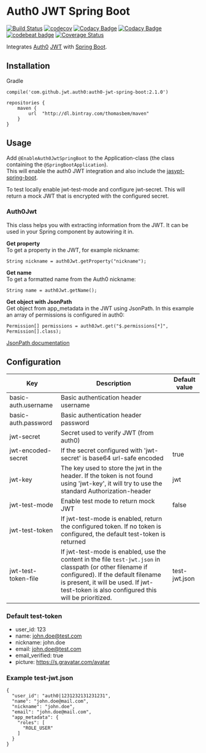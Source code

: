 # Auth0 JWT Spring Boot

[![Build Status](https://travis-ci.org/ThomasBem/auth0-jwt-spring-boot.svg?branch=master)](https://travis-ci.org/ThomasBem/auth0-jwt-spring-boot)
[![codecov](https://codecov.io/gh/ThomasBem/auth0-jwt-spring-boot/branch/master/graph/badge.svg)](https://codecov.io/gh/ThomasBem/auth0-jwt-spring-boot)
[![Codacy Badge](https://api.codacy.com/project/badge/Grade/89ea619c2ad34aadaf89bab23afd7c91)](https://www.codacy.com/app/thomasbem/auth0-jwt-spring-boot?utm_source=github.com&amp;utm_medium=referral&amp;utm_content=ThomasBem/auth0-jwt-spring-boot&amp;utm_campaign=Badge_Grade)
[![Codacy Badge](https://api.codacy.com/project/badge/Coverage/89ea619c2ad34aadaf89bab23afd7c91)](https://www.codacy.com/app/thomasbem/auth0-jwt-spring-boot?utm_source=github.com&amp;utm_medium=referral&amp;utm_content=ThomasBem/auth0-jwt-spring-boot&amp;utm_campaign=Badge_Coverage)
[![codebeat badge](https://codebeat.co/badges/fdb29997-4808-4cd9-819e-01b9c909f181)](https://codebeat.co/projects/github-com-thomasbem-auth0-jwt-spring-boot)
[![Coverage Status](https://coveralls.io/repos/github/ThomasBem/auth0-jwt-spring-boot/badge.svg?branch=master)](https://coveralls.io/github/ThomasBem/auth0-jwt-spring-boot?branch=master)


Integrates [Auth0](https://auth0.com/) [JWT](https://jwt.io) with [Spring Boot](http://projects.spring.io/spring-boot).
 
## Installation

Gradle
```
compile('com.github.jwt.auth0:auth0-jwt-spring-boot:2.1.0')
```

```
repositories {
    maven {
        url  "http://dl.bintray.com/thomasbem/maven"
    }
}
```

## Usage

Add `@EnableAuth0JwtSpringBoot` to the Application-class (the class containing the `@SpringBootApplication`).  
This will enable the auth0 JWT integration and also include the [jasypt-spring-boot](https://github.com/ulisesbocchio/jasypt-spring-boot).

To test locally enable jwt-test-mode and configure jwt-secret. This will return a mock JWT that is encrypted with the configured secret.

### Auth0Jwt

This class helps you with extracting information from the JWT. It can be used in your Spring component by autowiring it in.

**Get property**  
To get a property in the JWT, for example nickname:
```
String nickname = auth0Jwt.getProperty("nickname");
```

**Get name**  
To get a formatted name from the Auth0 nickname:
```
String name = auth0Jwt.getName();
```

**Get object with JsonPath**  
Get object from app_metadata in the JWT using JsonPath. In this example an array of permissions is configured in auth0:
```
Permission[] permissions = auth0Jwt.get("$.permissions[*]", Permission[].class);
```
[JsonPath documentation](https://github.com/jayway/JsonPath)


## Configuration

| Key | Description | Default value |
|-----|-------------|---------------|
| basic-auth.username | Basic authentication header username | |
| basic-auth.password | Basic authentication header password | |
| jwt-secret | Secret used to verify JWT (from auth0) | |
| jwt-encoded-secret | If the secret configured with 'jwt-secret' is base64 url-safe encoded | true |
| jwt-key | The key used to store the jwt in the header. If the token is not found using 'jwt-key', it will try to use the standard Authorization-header | jwt |
| jwt-test-mode | Enable test mode to return mock JWT | false |
| jwt-test-token | If jwt-test-mode is enabled, return the configured token. If no token is configured, the default test-token is returned | |
| jwt-test-token-file | If jwt-test-mode is enabled, use the content in the file `test-jwt.json` in classpath (or other filename if configured). If the default filename is present, it will be used. If jwt-test-token is also configured this will be prioritized. | test-jwt.json | 

### Default test-token

 - user_id: 123
 - name: john.doe@test.com
 - nickname: john.doe
 - email: john.doe@test.com
 - email_verified: true
 - picture: https://s.gravatar.com/avatar
 
 ### Example test-jwt.json
 
 ```
 {
   "user_id": "auth0|1231232131231231",
   "name": "john.doe@mail.com",
   "nickname": "john.doe",
   "email": "john.doe@mail.com",
   "app_metadata": {
     "roles": [
       "ROLE_USER"
     ]
   }
 }
 ```